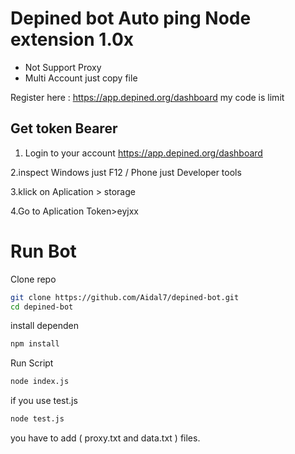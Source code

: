 # Depined bot Auto ping Node extension 1.0x
- Not Support Proxy
- Multi Account just copy file

Register here : https://app.depined.org/dashboard
my code is limit

## Get token Bearer
1. Login to your account
    https://app.depined.org/dashboard

2.inspect Windows just F12 / Phone just Developer tools 

3.klick on Aplication > storage

4.Go to Aplication Token>eyjxx

# Run Bot

Clone repo
```bash
git clone https://github.com/Aidal7/depined-bot.git
cd depined-bot
```
install dependen
```bash
npm install
```
Run Script
```bash
node index.js
```
if you use test.js
```bash
node test.js
```
you have to add ( proxy.txt and data.txt ) files.
